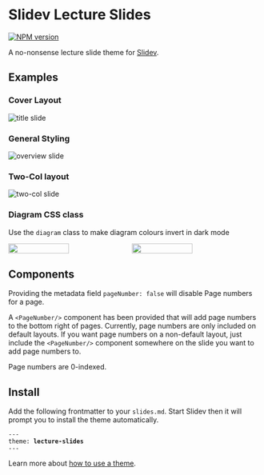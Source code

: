 # Slidev Lecture Slides

[![NPM version](https://img.shields.io/npm/v/slidev-theme-lecture-slides?color=3AB9D4&label=)](https://www.npmjs.com/package/slidev-theme-lecture-slides)

A no-nonsense lecture slide theme
for [Slidev](https://github.com/slidevjs/slidev).

## Examples

### Cover Layout

![title slide](https://media.githubusercontent.com/media/James-Ansley/slidev-theme-lecture-slides/main/assets/title.png)

### General Styling

![overview slide](https://media.githubusercontent.com/media/James-Ansley/slidev-theme-lecture-slides/main/assets/overview.png)

### Two-Col layout

![two-col slide](https://media.githubusercontent.com/media/James-Ansley/slidev-theme-lecture-slides/main/assets/two-col.png)

### Diagram CSS class

Use the `diagram` class to make diagram colours invert in dark mode

<div style="display: flex">
<img src="https://media.githubusercontent.com/media/James-Ansley/slidev-theme-lecture-slides/main/assets/diagram_light.png" width="49%"/>
<img src="https://media.githubusercontent.com/media/James-Ansley/slidev-theme-lecture-slides/main/assets/diagram_dark.png" width="49%"/>
</div>

## Components

Providing the metadata field `pageNumber: false` will disable Page numbers for a
page.

A `<PageNumber/>` component has been provided that will add page numbers to the
bottom right of pages. Currently, page numbers are only included on default
layouts. If you want page numbers on a non-default layout, just include
the `<PageNumber/>` component somewhere on the slide you want to add page
numbers to.

Page numbers are 0-indexed.

## Install

Add the following frontmatter to your `slides.md`.
Start Slidev then it will prompt you to install the theme automatically.

<pre><code>---
theme: <b>lecture-slides</b>
---</code></pre>

Learn more about [how to use a theme](https://sli.dev/themes/use).
